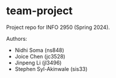 # team-project

Project repo for INFO 2950 (Spring 2024).

Authors:
- Nidhi Soma (ns848)
- Joice Chen (jc3528)
- Jinpeng Li (jl3496)
- Stephen Syl-Akinwale (sis33)
